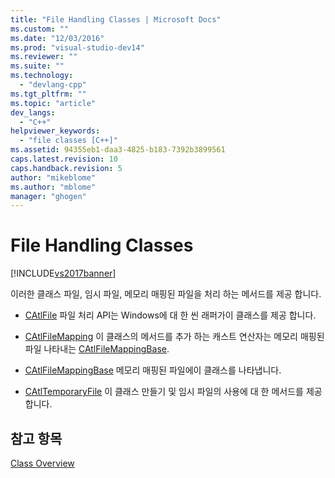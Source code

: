 ```yaml
---
title: "File Handling Classes | Microsoft Docs"
ms.custom: ""
ms.date: "12/03/2016"
ms.prod: "visual-studio-dev14"
ms.reviewer: ""
ms.suite: ""
ms.technology: 
  - "devlang-cpp"
ms.tgt_pltfrm: ""
ms.topic: "article"
dev_langs: 
  - "C++"
helpviewer_keywords: 
  - "file classes [C++]"
ms.assetid: 94355eb1-daa3-4825-b183-7392b3899561
caps.latest.revision: 10
caps.handback.revision: 5
author: "mikeblome"
ms.author: "mblome"
manager: "ghogen"
---
```

# File Handling Classes
[!INCLUDE[vs2017banner](../assembler/inline/includes/vs2017banner.md)]

이러한 클래스 파일, 임시 파일, 메모리 매핑된 파일을 처리 하는 메서드를 제공 합니다.  
  
-   [CAtlFile](../atl/reference/catlfile-class.md) 파일 처리 API는 Windows에 대 한 씬 래퍼가이 클래스를 제공 합니다.  
  
-   [CAtlFileMapping](../atl/reference/catlfilemapping-class.md) 이 클래스의 메서드를 추가 하는 캐스트 연산자는 메모리 매핑된 파일 나타내는  [CAtlFileMappingBase](../atl/reference/catlfilemappingbase-class.md).  
  
-   [CAtlFileMappingBase](../atl/reference/catlfilemappingbase-class.md) 메모리 매핑된 파일에이 클래스를 나타냅니다.  
  
-   [CAtlTemporaryFile](../atl/reference/catltemporaryfile-class.md) 이 클래스 만들기 및 임시 파일의 사용에 대 한 메서드를 제공 합니다.  
  
## 참고 항목  
 [Class Overview](../atl/atl-class-overview.md)